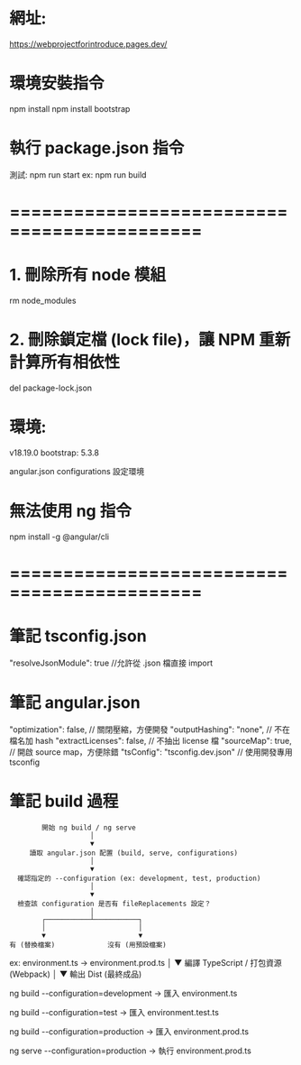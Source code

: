 # 網址:

https://webprojectforintroduce.pages.dev/

# 環境安裝指令

npm install
npm install bootstrap

# 執行 package.json 指令

測試: npm run start
ex: npm run build

# ============================================

# 1. 刪除所有 node 模組

rm node_modules

# 2. 刪除鎖定檔 (lock file)，讓 NPM 重新計算所有相依性

del package-lock.json

# 環境:

v18.19.0
bootstrap: 5.3.8

angular.json configurations 設定環境

# 無法使用 ng 指令

npm install -g @angular/cli

# ============================================

# 筆記 tsconfig.json

"resolveJsonModule": true //允許從 .json 檔直接 import

# 筆記 angular.json

"optimization": false, // 關閉壓縮，方便開發
"outputHashing": "none", // 不在檔名加 hash
"extractLicenses": false, // 不抽出 license 檔
"sourceMap": true, // 開啟 source map，方便除錯
"tsConfig": "tsconfig.dev.json" // 使用開發專用 tsconfig

# 筆記 build 過程

            開始 ng build / ng serve
                        │
                        ▼
         讀取 angular.json 配置 (build, serve, configurations)
                        │
                        ▼
      確認指定的 --configuration (ex: development, test, production)
                        │
                        ▼
      檢查該 configuration 是否有 fileReplacements 設定？
                        │
            ┌───────────┴───────────┐
            │                       │
            ▼                       ▼
    有 (替換檔案)             沒有 (用預設檔案)

ex: environment.ts → environment.prod.ts
│
▼
編譯 TypeScript / 打包資源 (Webpack)
│
▼
輸出 Dist (最終成品)

ng build --configuration=development
→ 匯入 environment.ts

ng build --configuration=test
→ 匯入 environment.test.ts

ng build --configuration=production
→ 匯入 environment.prod.ts

ng serve --configuration=production
→ 執行 environment.prod.ts
